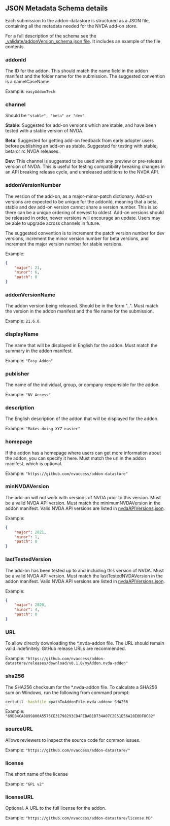 ## JSON Metadata Schema details
Each submission to the addon-datastore is structured as a JSON file, containing all the metadata needed for the NVDA add-on store.

For a full description of the schema see the
[_validate/addonVersion_schema.json file](https://github.com/nvaccess/addon-datastore-validation/blob/main/_validate/addonVersion_schema.json).
It includes an example of the file contents.

### addonId
The ID for the addon.
This should match the name field in the addon manifest and the folder name for the submission.
The suggested convention is a camelCaseName.

Example: `easyAddonTech`

### channel
Should be `"stable", "beta" or "dev"`.

**Stable:** Suggested for add-on versions which are stable, and have been tested with a stable version of NVDA.

**Beta**: Suggested for getting add-on feedback from early adopter users before publishing an add-on as stable.
Suggested for testing with stable, beta or rc NVDA releases.

**Dev**: This channel is suggested to be used with any preview or pre-release version of NVDA.
This is useful for testing compatibility breaking changes in an API breaking release cycle, and unreleased additions to the NVDA API.

### addonVersionNumber
The version of the add-on, as a major-minor-patch dictionary.
Add-on versions are expected to be unique for the addonId,
meaning that a beta, stable and dev add-on version cannot share a version number.
This is so there can be a unique ordering of newest to oldest.
Add-on versions should be released in order, newer versions will encourage an update.
Users may be able to upgrade across channels in future.

The suggested convention is to increment the patch version number for dev versions,
increment the minor version number for beta versions,
and increment the major version number for stable versions.

Example:
```json
{
	"major": 21,
	"minor": 6,
	"patch": 0
}
```

### addonVersionName
The addon version being released.
Should be in the form "<major>.<minor>.<patch>".
Must match the version in the addon manifest and the file name for the submission.

Example: `21.6.0`.

### displayName
The name that will be displayed in English for the addon.
Must match the summary in the addon manifest.

Example: `"Easy Addon"`

### publisher
The name of the individual, group, or company responsible for the addon.

Example: `"NV Access"`

### description
The English description of the addon that will be displayed for the addon.
	
Example: `"Makes doing XYZ easier"`

### homepage
If the addon has a homepage where users can get more information about the addon, you can specify it here.
Must match the url in the addon manifest, which is optional.

Example: `"https://github.com/nvaccess/addon-datastore"`

### minNVDAVersion
The add-on will not work with versions of NVDA prior to this version.
Must be a valid NVDA API version.
Must match the minimumNVDAVersion in the addon manifest.
Valid NVDA API versions are listed in [nvdaAPIVersions.json](https://github.com/nvaccess/addon-datastore-transform/blob/main/nvdaAPIVersions.json).

Example:
```json
{
	"major": 2021,
	"minor": 1,
	"patch": 0
}
```

### lastTestedVersion
The add-on has been tested up to and including this version of NVDA.
Must be a valid NVDA API version.
Must match the lastTestedNVDAVersion in the addon manifest.
Valid NVDA API versions are listed in [nvdaAPIVersions.json](https://github.com/nvaccess/addon-datastore-transform/blob/main/nvdaAPIVersions.json).

Example:
```json
{
	"major": 2020,
	"minor": 4,
	"patch": 0
}
```

### URL
To allow directly downloading the *.nvda-addon file.
The URL should remain valid indefinitely.
GitHub release URLs are recommended.

Example: `"https://github.com/nvaccess/addon-datastore/releases/download/v0.1.0/myAddon.nvda-addon"`

### sha256
The SHA256 checksum for the *.nvda-addon file.
To calculate a SHA256 sum on Windows, run the following from command prompt:

```cmd
certutil -hashfile <pathToAddonFile.nvda-addon> SHA256
```

Example: `"69D84CA8899800A5575CE31798293CD4FEBAB1D734A07C2E51E56A28E0DF8C82"`

### sourceURL
Allows reviewers to inspect the source code for common issues.

Example: `"https://github.com/nvaccess/addon-datastore/"`

### license
The short name of the license

Example: `"GPL v2"`

### licenseURL
Optional.
A URL to the full license for the addon.

Example: `"https://github.com/nvaccess/addon-datastore/license.MD"`